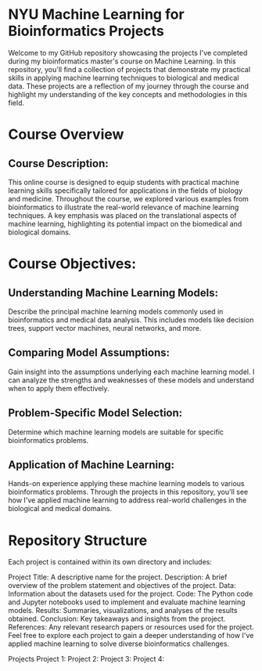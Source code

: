 # NYU Machine Learning for Bioinformatics Projects

Welcome to my GitHub repository showcasing the projects I've completed during my bioinformatics master's course on Machine Learning. In this repository, you'll find a collection of projects that demonstrate my practical skills in applying machine learning techniques to biological and medical data. These projects are a reflection of my journey through the course and highlight my understanding of the key concepts and methodologies in this field.

# Course Overview
## Course Description:
This online course is designed to equip students with practical machine learning skills specifically tailored for applications in the fields of biology and medicine. Throughout the course, we explored various examples from bioinformatics to illustrate the real-world relevance of machine learning techniques. A key emphasis was placed on the translational aspects of machine learning, highlighting its potential impact on the biomedical and biological domains.

# Course Objectives:
## Understanding Machine Learning Models: 
Describe the principal machine learning models commonly used in bioinformatics and medical data analysis. This includes models like decision trees, support vector machines, neural networks, and more.

## Comparing Model Assumptions: 
Gain insight into the assumptions underlying each machine learning model. I can analyze the strengths and weaknesses of these models and understand when to apply them effectively.

## Problem-Specific Model Selection: 
Determine which machine learning models are suitable for specific bioinformatics problems. 

## Application of Machine Learning: 
Hands-on experience applying these machine learning models to various bioinformatics problems. Through the projects in this repository, you'll see how I've applied machine learning to address real-world challenges in the biological and medical domains.

# Repository Structure

Each project is contained within its own directory and includes:

Project Title: A descriptive name for the project.
Description: A brief overview of the problem statement and objectives of the project.
Data: Information about the datasets used for the project.
Code: The Python code and Jupyter notebooks used to implement and evaluate machine learning models.
Results: Summaries, visualizations, and analyses of the results obtained.
Conclusion: Key takeaways and insights from the project.
References: Any relevant research papers or resources used for the project.
Feel free to explore each project to gain a deeper understanding of how I've applied machine learning to solve diverse bioinformatics challenges.

Projects
Project 1: 
Project 2: 
Project 3: 
Project 4: 
